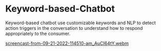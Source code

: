 # Keyword-based-Chatbot
Keyword-based chatbot use customizable keywords and NLP to detect action triggers in the conversation to understand how to respond appropriately to the consumer. 

[screencast-from-09-21-2022-114510-am_AuCI64tY.webm](https://user-images.githubusercontent.com/81240719/191527074-a155cac2-c3e5-4789-a75e-24b5439a27ad.webm)
